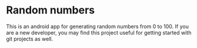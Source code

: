# Random numbers

This is an android app for generating random numbers from 0 to 100. If you are a new developer, you may find this project useful for getting started with git projects as well.
